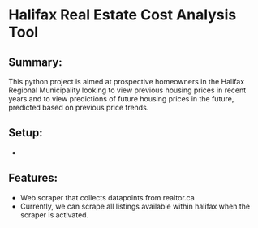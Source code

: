 # Halifax Real Estate Cost Analysis Tool
## Summary:
This python project is aimed at prospective homeowners in the Halifax Regional Municipality looking to view previous housing prices in recent years and to view predictions of future housing prices in the future, predicted based on previous price trends.

## Setup:
- 

## Features:
- Web scraper that collects datapoints from realtor.ca
- Currently, we can scrape all listings available within halifax when the scraper is activated.

## 
